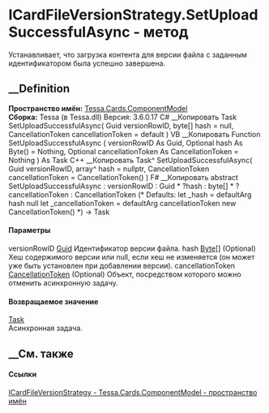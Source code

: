 # ICardFileVersionStrategy.SetUploadSuccessfulAsync - метод
Устанавливает, что загрузка контента для версии файла с заданным
идентификатором была успешно завершена.
##  __Definition
 **Пространство имён:**
[Tessa.Cards.ComponentModel](N_Tessa_Cards_ComponentModel.htm)  
 **Сборка:** Tessa (в Tessa.dll) Версия: 3.6.0.17
C# __Копировать
     Task SetUploadSuccessfulAsync(
    	Guid versionRowID,
    	byte[] hash = null,
    	CancellationToken cancellationToken = default
    )
VB __Копировать
     Function SetUploadSuccessfulAsync ( 
    	versionRowID As Guid,
    	Optional hash As Byte() = Nothing,
    	Optional cancellationToken As CancellationToken = Nothing
    ) As Task
C++ __Копировать
    Task^ SetUploadSuccessfulAsync(
    	Guid versionRowID, 
    	array<unsigned char>^ hash = nullptr, 
    	CancellationToken cancellationToken = CancellationToken()
    )
F# __Копировать
     abstract SetUploadSuccessfulAsync : 
            versionRowID : Guid * 
            ?hash : byte[] * 
            ?cancellationToken : CancellationToken 
    (* Defaults:
            let _hash = defaultArg hash null
            let _cancellationToken = defaultArg cancellationToken new CancellationToken()
    *)
    -> Task 
#### Параметры
versionRowID [Guid](https://learn.microsoft.com/dotnet/api/system.guid)
    Идентификатор версии файла.
hash [Byte](https://learn.microsoft.com/dotnet/api/system.byte)[] (Optional)
     Хеш содержимого версии или null, если хеш не изменяется (он может уже быть установлен при добавлении версии). 
cancellationToken
[CancellationToken](https://learn.microsoft.com/dotnet/api/system.threading.cancellationtoken)
(Optional)
    Объект, посредством которого можно отменить асинхронную задачу.
#### Возвращаемое значение
[Task](https://learn.microsoft.com/dotnet/api/system.threading.tasks.task)  
Асинхронная задача.
##  __См. также
#### Ссылки
[ICardFileVersionStrategy -
](T_Tessa_Cards_ComponentModel_ICardFileVersionStrategy.htm)
[Tessa.Cards.ComponentModel - пространство
имён](N_Tessa_Cards_ComponentModel.htm)
